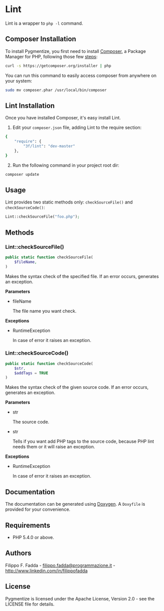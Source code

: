 Lint
====
Lint is a wrapper to `php -l` command.


Composer Installation
---------------------

To install Pygmentize, you first need to install [Composer](http://getcomposer.org/), a Package Manager for
PHP, following those few [steps](http://getcomposer.org/doc/00-intro.md#installation-nix):

```sh
curl -s https://getcomposer.org/installer | php
```

You can run this command to easily access composer from anywhere on your system:

```sh
sudo mv composer.phar /usr/local/bin/composer
```


Lint Installation
-----------------
Once you have installed Composer, it's easy install Lint.

1. Edit your `composer.json` file, adding Lint to the require section:
```sh
{
    "require": {
        "3f/lint": "dev-master"
    },
}
```
2. Run the following command in your project root dir:
```sh
composer update
```


Usage
-----
Lint provides two static methods only: `checkSourceFile()` and `checkSourceCode()`:

```php
Lint::checkSourceFile("foo.php");
```

Methods
-------

### Lint::checkSourceFile()

```php
public static function checkSourceFile(
    $fileName,
)
```

Makes the syntax check of the specified file. If an error occurs, generates an exception.

**Parameters**

* fileName

  The file name you want check.

**Exceptions**

* RuntimeException

  In case of error it raises an exception.

### Lint::checkSourceCode()

```php
public static function checkSourceCode(
    $str,
    $addTags = TRUE
)
```

Makes the syntax check of the given source code. If an error occurs, generates an exception.

**Parameters**

* str

  The source code.

* str

  Tells if you want add PHP tags to the source code, because PHP lint needs them or it will raise an exception.

**Exceptions**

* RuntimeException

  In case of error it raises an exception.


Documentation
-------------
The documentation can be generated using [Doxygen](http://doxygen.org). A `Doxyfile` is provided for your convenience.


Requirements
------------
- PHP 5.4.0 or above.


Authors
-------
Filippo F. Fadda - <filippo.fadda@programmazione.it> - <http://www.linkedin.com/in/filippofadda>


License
-------
Pygmentize is licensed under the Apache License, Version 2.0 - see the LICENSE file for details.